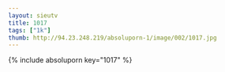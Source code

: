 ```yaml
--- 
layout: sieutv
title: 1017
tags: ["1k"]
thumb: http://94.23.248.219/absoluporn-1/image/002/1017.jpg
---
```

{% include absoluporn key="1017" %} 
